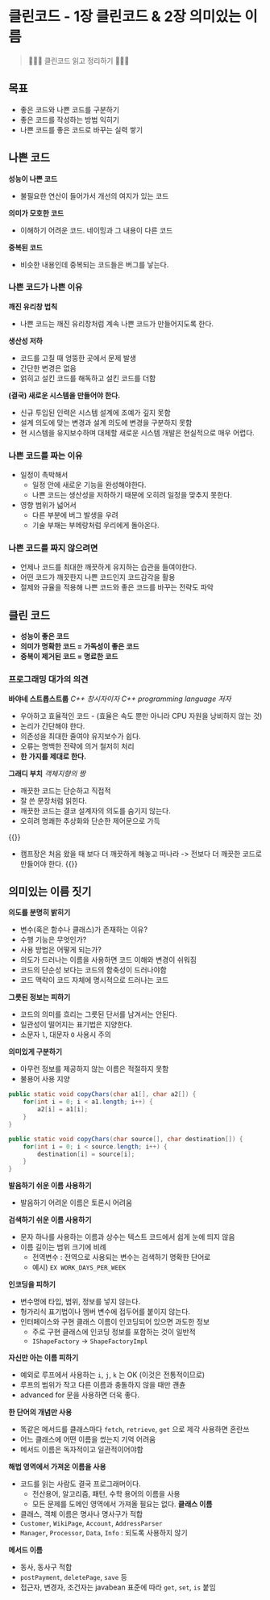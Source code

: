 # 클린코드 - 1장 클린코드 & 2장 의미있는 이름


> 🧹🧹🧹 클린코드 읽고 정리하기 🧹🧹🧹

## 목표
- 좋은 코드와 나쁜 코드를 구분하기
- 좋은 코드를 작성하는 방법 익히기
- 나쁜 코드를 좋은 코드로 바꾸는 실력 쌓기

## 나쁜 코드
**성능이 나쁜 코드** 
  - 불필요한 연산이 들어가서 개선의 여지가 있는 코드

**의미가 모호한 코드** 
  - 이해하기 어려운 코드. 네이밍과 그 내용이 다른 코드

**중복된 코드** 
  - 비슷한 내용인데 중복되는 코드들은 버그를 낳는다.

### 나쁜 코드가 나쁜 이유 
**깨진 유리창 법칙**
- 나쁜 코드는 깨진 유리창처럼 계속 나쁜 코드가 만들어지도록 한다.

**생산성 저하**
- 코드를 고칠 때 엉뚱한 곳에서 문제 발생
- 간단한 변경은 없음
- 얽히고 설킨 코드를 해독하고 설킨 코드를 더함

**(결국) 새로운 시스템을 만들어야 한다.**
- 신규 투입된 인력은 시스템 설계에 조예가 깊지 못함
- 설계 의도에 맞는 변경과 설계 의도에 변경을 구분하지 못함
- 현 시스템을 유지보수하며 대체할 새로운 시스템 개발은 현실적으로 매우 어렵다.

### 나쁜 코드를 짜는 이유
- 일정이 촉박해서
  - 일정 안에 새로운 기능을 완성해야한다.
  - 나쁜 코드는 생산성을 저하하기 때문에 오히려 일정을 맞추지 못한다.
- 영향 범위가 넓어서
  - 다른 부분에 버그 발생을 우려
  - 기술 부채는 부메랑처럼 우리에게 돌아온다.

### 나쁜 코드를 짜지 않으려면
- 언제나 코드를 최대한 깨끗하게 유지하는 습관을 들여야한다.
- 어떤 코드가 깨끗한지 나쁜 코드인지 코드감각을 활용
- 절제와 규율을 적용해 나쁜 코드와 좋은 코드를 바꾸는 전략도 파악

## 클린 코드
- **성능이 좋은 코드**
- **의미가 명확한 코드 = 가독성이 좋은 코드**
- **중복이 제거된 코드 = 명료한 코드**

### 프로그래밍 대가의 의견

**바야네 스트롭스트룹** _C++ 창시자이자 C++ programming language 저자_

- 우아하고 효율적인 코드 - (효율은 속도 뿐만 아니라 CPU 자원을 낭비하지 않는 것)
- 논리가 간단해야 한다.
- 의존성을 최대한 줄여야 유지보수가 쉽다.
- 오류는 명백한 전략에 의거 철저히 처리
- **한 가지를 제대로 한다.**

**그래디 부치** _객체지향의 짱_
- 깨끗한 코드는 단순하고 직접적
- 잘 쓴 문장처럼 읽힌다.
- 깨끗한 코드는 결코 설계자의 의도를 숨기지 않는다.
- 오히려 명쾌한 추상화와 단순한 제어문으로 가득

{{<admonition type=note title="보이스카우트 룰">}}
- 캠프장은 처음 왔을 때 보다 더 깨끗하게 해놓고 떠나라
  -> 전보다 더 깨끗한 코드로 만들어야 한다.
{{</admonition>}}

## 의미있는 이름 짓기

**의도를 분명히 밝히기**
- 변수(혹은 함수나 클래스)가 존재하는 이유?
- 수행 기능은 무엇인가?
- 사용 방법은 어떻게 되는가?
- 의도가 드러나는 이름을 사용하면 코드 이해와 변경이 쉬워짐
- 코드의 단순성 보다는 코드의 함축성이 드러나야함
- 코드 맥락이 코드 자체에 명시적으로 드러나는 코드

**그릇된 정보는 피하기**
- 코드의 의미를 흐리는 그릇된 단서를 남겨서는 안된다. 
- 일관성이 떨어지는 표기법은 지양한다.
- 소문자 `l`, 대문자 `O` 사용시 주의

**의미있게 구분하기**
- 아무런 정보를 제공하지 않는 이름은 적절하지 못함
- 불용어 사용 지양

```java
public static void copyChars(char a1[], char a2[]) {
	for(int i = 0; i < a1.length; i++) {
		a2[i] = a1[i];
	}
}
```
```java
public static void copyChars(char source[], char destination[]) {
	for(int i = 0; i < source.length; i++) {
		destination[i] = source[i];
	}
}
```

**발음하기 쉬운 이름 사용하기**
- 발음하기 어려운 이름은 토론시 어려움

**검색하기 쉬운 이름 사용하기**
- 문자 하나를 사용하는 이름과 상수는 텍스트 코드에서 쉽게 눈에 띄지 않음
- 이름 길이는 범위 크기에 비례
  - 전역변수 : 전역으로 사용되는 변수는 검색하기 명확한 단어로 
  - 예시) `EX WORK_DAYS_PER_WEEK`

**인코딩을 피하기**
- 변수명에 타입, 범위, 정보를 넣지 않는다.
- 헝가리식 표기법이나 멤버 변수에 접두어를 붙이지 않는다.
- 인터페이스와 구현 클래스 이름이 인코딩되어 있으면 과도한 정보
  - 주로 구현 클래스에 인코딩 정보를 포함하는 것이 일반적
  - `IShapeFactory` -> `ShapeFactoryImpl`

**자신만 아는 이름 피하기**
- 예외로 루프에서 사용하는 `i`, `j`, `k` 는 OK (이것은 전통적이므로)
- 루프의 범위가 작고 다른 이름과 충돌하지 않을 때만 괜츈
- advanced for 문을 사용하면 더욱 좋다.

**한 단어의 개념만 사용**
- 똑같은 메서드를 클래스마다 `fetch`, `retrieve`, `get` 으로 제각 사용하면 혼란쓰
- 어느 클래스에 어떤 이름을 썼는지 기억 어려움
- 메서드 이름은 독자적이고 일관적이어야함

**해법 영역에서 가져온 이름을 사용**
- 코드를 읽는 사람도 결국 프로그래머이다.
  - 전산용어, 알고리즘, 패턴, 수학 용어의 이름을 사용
  - 모든 문제를 도메인 영역에서 가져올 필요는 없다.
**클래스 이름**
- 클래스, 객체 이름은 명사나 명사구가 적합
- `Customer`, `WikiPage`, `Account`, `AddressParser`
- `Manager`, `Processor`, `Data`, `Info` : 되도록 사용하지 않기

**메서드 이름**
- 동사, 동사구 적합
- `postPayment`, `deletePage`, `save` 등
- 접근자, 변경자, 조건자는 javabean 표준에 따라 `get`, `set`, `is` 붙임

